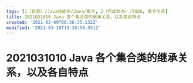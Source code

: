 ```yaml
---
tags: [1（目录）/Java技能树/Java/集合, 2（完成状态）/TODO, 集合关系]
title: 2021031010 Java 各个集合类的继承关系，以及各自特点
created: '2021-03-09T06:36:35.132Z'
modified: '2021-03-10T19:38:58.551Z'
---
```


# 2021031010 Java 各个集合类的继承关系，以及各自特点
